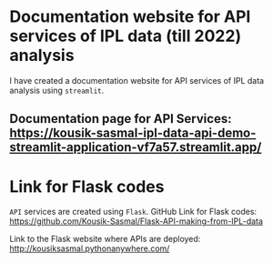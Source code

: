 # Documentation website for API services of IPL data (till 2022) analysis

I have created a documentation website for API services of IPL data analysis using `streamlit`.

Documentation page for API Services: https://kousik-sasmal-ipl-data-api-demo-streamlit-application-vf7a57.streamlit.app/
-----------------------------------------------


# Link for Flask codes
`API` services are created using `Flask`. GitHub Link for Flask codes: https://github.com/Kousik-Sasmal/Flask-API-making-from-IPL-data 


Link to the Flask website where APIs are deployed: http://kousiksasmal.pythonanywhere.com/
